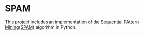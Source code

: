 # SPAM

This project includes an implementation of the [Sequential PAttern Mining(SPAM)](https://dl.acm.org/doi/abs/10.1145/775047.775109) algorithm in Python.

